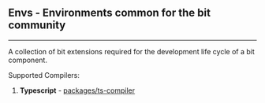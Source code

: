 Envs - Environments common for the bit community
------------------------------------------------
------------------------------------------------

A collection of bit extensions required for the development life cycle of a bit component.

Supported Compilers: 

1. **Typescript** - [packages/ts-compiler](https://github.com/teambit/envs/tree/master/packages/ts-compiler) 

